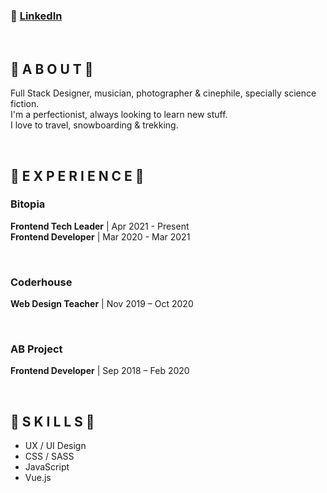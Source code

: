 <h3>🔗 <a href="https://www.linkedin.com/in/damianothar/">LinkedIn</a></h3>
<br />

<h2>🔹  A B O U T  🔹</h1>
<p>
  Full Stack Designer, musician, photographer & cinephile, specially science fiction.<br />
  I'm a perfectionist, always looking to learn new stuff.<br />
  I love to travel, snowboarding & trekking.
</p>
<br />

<h2>🔹  E X P E R I E N C E  🔹</h1>
<h3>Bitopia</h3>
<p>
  <strong>Frontend Tech Leader</strong> | Apr 2021 - Present<br />
  <strong>Frontend Developer</strong> | Mar 2020 - Mar 2021
 </p>
<br />
<h3>Coderhouse</h3>
<p><strong>Web Design Teacher</strong> | Nov 2019 – Oct 2020</p>
<br />
<h3>AB Project</h3>
<p><strong>Frontend Developer</strong> | Sep 2018 – Feb 2020</p>
<br />

<h2>🔹  S K I L L S  🔹</h2>
<ul>
  <li>UX / UI Design</li>
  <li>CSS / SASS</li>
  <li>JavaScript</li>
  <li>Vue.js</li>
<ul>
